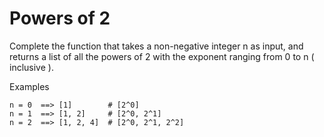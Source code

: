 # Powers of 2

Complete the function that takes a non-negative integer n as input, and returns a list of all the powers of 2 with the exponent ranging from 0 to n ( inclusive ).

Examples

    n = 0  ==> [1]        # [2^0]
    n = 1  ==> [1, 2]     # [2^0, 2^1]
    n = 2  ==> [1, 2, 4]  # [2^0, 2^1, 2^2]